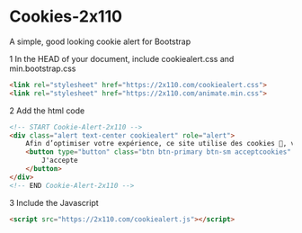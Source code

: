 # Cookies-2x110
A simple, good looking cookie alert for Bootstrap

1 In the HEAD of your document, include cookiealert.css and min.bootstrap.css

```html
<link rel="stylesheet" href="https://2x110.com/cookiealert.css">
<link rel="stylesheet" href="https://2x110.com/animate.min.css">
```

2 Add the html code

```html
<!-- START Cookie-Alert-2x110 -->
<div class="alert text-center cookiealert" role="alert">
    Afin d’optimiser votre expérience, ce site utilise des cookies 🍪, vous acceptez l'utilisation de cookies.
    <button type="button" class="btn btn-primary btn-sm acceptcookies" aria-label="Close">
        J'accepte
    </button>
</div>
<!-- END Cookie-Alert-2x110 -->
```

3 Include the Javascript

```html
<script src="https://2x110.com/cookiealert.js"></script>
```

